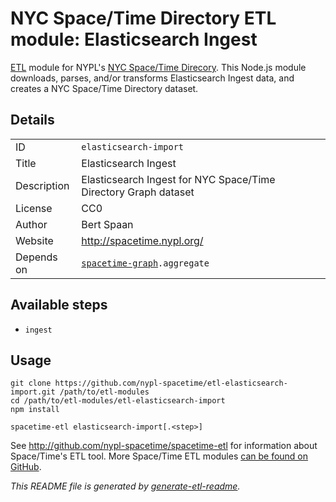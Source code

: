 # NYC Space/Time Directory ETL module: Elasticsearch Ingest

[ETL](https://en.wikipedia.org/wiki/Extract,_transform,_load) module for NYPL's [NYC Space/Time Direcory](http://spacetime.nypl.org/). This Node.js module downloads, parses, and/or transforms Elasticsearch Ingest data, and creates a NYC Space/Time Directory dataset.

## Details

<table>
<tbody>

<tr>
<td>ID</td>
<td><code>elasticsearch-import</code></td>
</tr>

<tr>
<td>Title</td>
<td>Elasticsearch Ingest</td>
</tr>

<tr>
<td>Description</td>
<td>Elasticsearch Ingest for NYC Space/Time Directory Graph dataset</td>
</tr>

<tr>
<td>License</td>
<td>CC0</td>
</tr>

<tr>
<td>Author</td>
<td>Bert Spaan</td>
</tr>

<tr>
<td>Website</td>
<td><a href="http://spacetime.nypl.org/">http://spacetime.nypl.org/</a></td>
</tr>

<tr>
<td>Depends on</td>
<td><code><a href="https://github.com/nypl-spacetime/etl-spacetime-graph">spacetime-graph</a>.aggregate</code></td>
</tr>
</tbody>
</table>

## Available steps

  - `ingest`

## Usage

```
git clone https://github.com/nypl-spacetime/etl-elasticsearch-import.git /path/to/etl-modules
cd /path/to/etl-modules/etl-elasticsearch-import
npm install

spacetime-etl elasticsearch-import[.<step>]
```

See http://github.com/nypl-spacetime/spacetime-etl for information about Space/Time's ETL tool. More Space/Time ETL modules [can be found on GitHub](https://github.com/search?utf8=%E2%9C%93&q=org%3Anypl-spacetime+etl-&type=Repositories&ref=advsearch&l=&l=).

_This README file is generated by [generate-etl-readme](https://github.com/nypl-spacetime/generate-etl-readme)._
